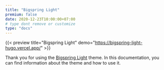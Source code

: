 ```yaml
---
title: "Bigspring Light"
premium: false
date: 2020-12-23T10:00:00+07:00
# type dont remove or customize
type: "docs"
---
```


{{< preview title="Bigspring Light" demo="https://bigspring-light-hugo.vercel.app/" >}}

Thank you for using the [Bigspring Light](https://gethugothemes.com/products/bigspring-light/) theme. In this documentation, you can find information about the theme and how to use it.
